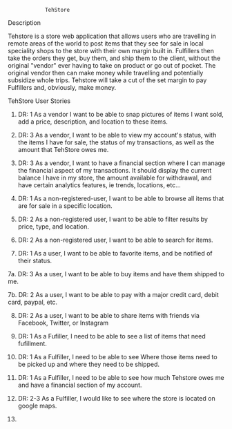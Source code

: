 				TehStore

Description

Tehstore is a store web application that allows users who are travelling in remote areas of the world to post items that they see for sale in local speciality shops to the store with their own margin built in. Fulfillers then take the orders they get, buy them, and ship them to the client, without the original "vendor" ever having to take on product or go out of pocket. The original vendor then can make money while travelling and potentially subsidize whole trips. Tehstore will take a cut of the set margin to pay Fulfillers and, obviously, make money. 

TehStore User Stories

1. DR: 1  As a vendor I want to be able to snap pictures of items I want sold, add a price, description, and location to these items. 

2. DR: 3 As a vendor, I want to be able to view my account's status, with the items I have for sale, the status of my transactions, as well as the amount that TehStore owes me. 

3. DR: 3 As a vendor, I want to have a financial section where I can manage the financial aspect of my transactions. It should display the current balance I have in my store, the amount available for withdrawal, and have certain analytics features, ie trends, locations, etc...

4. DR: 1 As a non-registered-user, I want to be able to browse all items that are for sale in a specific location. 

5. DR: 2 As a non-registered user, I want to be able to filter results by price, type, and location. 

6. DR: 2 As a non-registered user, I want to be able to search for items. 

7. DR: 1 As a user, I want to be able to favorite items, and be notified of their status. 

7a. DR: 3 As a user, I want to be able to buy items and have them shipped to me. 

7b. DR: 2 As a user, I want to be able to pay with a major credit card, debit card, paypal, etc.

8. DR: 2 As a user, I want to be able to share items with friends via Facebook, Twitter, or Instagram

7. DR: 1 As a Fufiller, I need to be able to see a list of items that need fufillment. 

8. DR: 1 As a Fulfiller, I need to be able to see Where those items need to be picked up and where they need to be shipped. 

9. DR: 1 As a Fulfiller, I need to be able to see how much Tehstore owes me and have a financial section of my account. 

10. DR: 2-3 As a Fulfiller, I would like to see where the store is located on google maps. 

11. 
